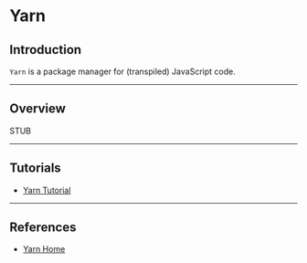 # Yarn

## Introduction

`Yarn` is a package manager for (transpiled) JavaScript code.

---

## Overview

STUB

---

## Tutorials

* [Yarn Tutorial](https://code.fb.com/web/yarn-a-new-package-manager-for-javascript/)

---

## References

* [Yarn Home](https://yarnpkg.com/en/)
